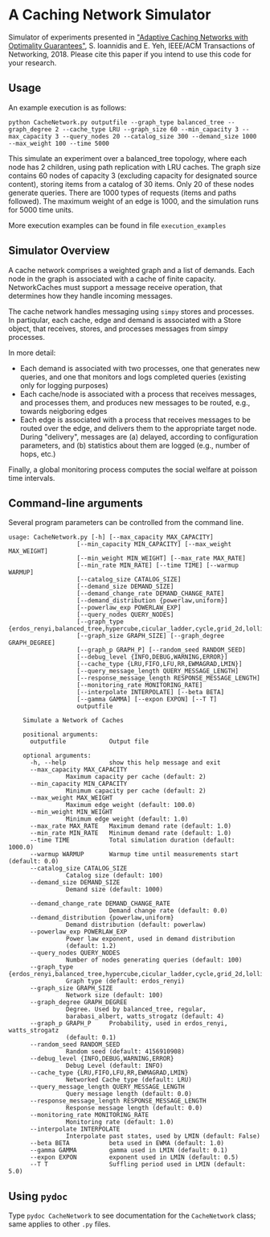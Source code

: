 A Caching Network Simulator
===========================

Simulator of experiments presented in ["Adaptive Caching Networks with Optimality Guarantees"](http://www.ece.neu.edu/fac-ece/pubs.html), S. Ioannidis and E. Yeh, IEEE/ACM Transactions of Networking, 2018. Please cite this paper if you intend to use this code for your research.

Usage
-----
An example execution is as follows:

	python CacheNetwork.py outputfile --graph_type balanced_tree --graph_degree 2 --cache_type LRU --graph_size 60 --min_capacity 3 --max_capacity 3 --query_nodes 20 --catalog_size 300 --demand_size 1000 --max_weight 100 --time 5000


This simulate an experiment over a balanced_tree topology, where each node has 2 children, using path replication with LRU caches. The graph size contains 60 nodes of capacity 3 (excluding capacity for designated source content), storing items from a catalog of 30 items. Only 20 of these nodes generate queries. There are 1000 types of requests (items and paths followed). The maximum weight of an edge is 1000, and the simulation runs for 5000 time units.

More execution examples can be found in file `execution_examples` 

Simulator Overview
------------------


A cache network comprises a weighted graph and a list of demands. Each node in the graph is associated with a cache of finite capacity.
NetworkCaches must support a message receive operation, that determines how they handle incoming messages.

The cache network handles messaging using `simpy` stores and processes. In partiqular, each cache, edge and demand is associated with a 
Store object, that receives, stores, and processes messages from simpy processes.

In more detail:
* Each demand is associated with two processes, one that generates new queries, and one that monitors and logs completed queries (existing only for logging purposes)
* Each cache/node is associated with a process that receives messages, and processes them, and produces new messages to be routed, e.g., towards neigboring edges
* Each edge is associated with a process that receives messages to be routed over the edge, and delivers them to the appropriate target node.
During "delivery", messages are (a) delayed, according to configuration parameters, and (b) statistics about them are logged (e.g., number of hops, etc.)
     
Finally, a global monitoring process computes the social welfare at poisson time intervals.



Command-line arguments
----------------------
Several program parameters can be controlled from the command line.


	usage: CacheNetwork.py [-h] [--max_capacity MAX_CAPACITY]
				       [--min_capacity MIN_CAPACITY] [--max_weight MAX_WEIGHT]
				       [--min_weight MIN_WEIGHT] [--max_rate MAX_RATE]
				       [--min_rate MIN_RATE] [--time TIME] [--warmup WARMUP]
				       [--catalog_size CATALOG_SIZE]
				       [--demand_size DEMAND_SIZE]
				       [--demand_change_rate DEMAND_CHANGE_RATE]
				       [--demand_distribution {powerlaw,uniform}]
				       [--powerlaw_exp POWERLAW_EXP]
				       [--query_nodes QUERY_NODES]
				       [--graph_type {erdos_renyi,balanced_tree,hypercube,cicular_ladder,cycle,grid_2d,lollipop,expander,hypercube,star,barabasi_albert,watts_strogatz,regular,powerlaw_tree,small_world,geant,abilene,dtelekom,servicenetwork}]
				       [--graph_size GRAPH_SIZE] [--graph_degree GRAPH_DEGREE]
				       [--graph_p GRAPH_P] [--random_seed RANDOM_SEED]
				       [--debug_level {INFO,DEBUG,WARNING,ERROR}]
				       [--cache_type {LRU,FIFO,LFU,RR,EWMAGRAD,LMIN}]
				       [--query_message_length QUERY_MESSAGE_LENGTH]
				       [--response_message_length RESPONSE_MESSAGE_LENGTH]
				       [--monitoring_rate MONITORING_RATE]
				       [--interpolate INTERPOLATE] [--beta BETA]
				       [--gamma GAMMA] [--expon EXPON] [--T T]
				       outputfile

		Simulate a Network of Caches

		positional arguments:
		  outputfile            Output file

		optional arguments:
		  -h, --help            show this help message and exit
		  --max_capacity MAX_CAPACITY
					Maximum capacity per cache (default: 2)
		  --min_capacity MIN_CAPACITY
					Minimum capacity per cache (default: 2)
		  --max_weight MAX_WEIGHT
					Maximum edge weight (default: 100.0)
		  --min_weight MIN_WEIGHT
					Minimum edge weight (default: 1.0)
		  --max_rate MAX_RATE   Maximum demand rate (default: 1.0)
		  --min_rate MIN_RATE   Minimum demand rate (default: 1.0)
		  --time TIME           Total simulation duration (default: 1000.0)
		  --warmup WARMUP       Warmup time until measurements start (default: 0.0)
		  --catalog_size CATALOG_SIZE
					Catalog size (default: 100)
		  --demand_size DEMAND_SIZE
					Demand size (default: 1000)

		  --demand_change_rate DEMAND_CHANGE_RATE
		                        Demand change rate (default: 0.0)
		  --demand_distribution {powerlaw,uniform}
					Demand distribution (default: powerlaw)
		  --powerlaw_exp POWERLAW_EXP
					Power law exponent, used in demand distribution
					(default: 1.2)
		  --query_nodes QUERY_NODES
					Number of nodes generating queries (default: 100)
		  --graph_type {erdos_renyi,balanced_tree,hypercube,cicular_ladder,cycle,grid_2d,lollipop,expander,hypercube,star,barabasi_albert,watts_strogatz,regular,powerlaw_tree,small_world,geant,abilene,dtelekom,servicenetwork}
					Graph type (default: erdos_renyi)
		  --graph_size GRAPH_SIZE
					Network size (default: 100)
		  --graph_degree GRAPH_DEGREE
					Degree. Used by balanced_tree, regular,
					barabasi_albert, watts_strogatz (default: 4)
		  --graph_p GRAPH_P     Probability, used in erdos_renyi, watts_strogatz
					(default: 0.1)
		  --random_seed RANDOM_SEED
					Random seed (default: 4156910908)
		  --debug_level {INFO,DEBUG,WARNING,ERROR}
					Debug Level (default: INFO)
		  --cache_type {LRU,FIFO,LFU,RR,EWMAGRAD,LMIN}
					Networked Cache type (default: LRU)
		  --query_message_length QUERY_MESSAGE_LENGTH
					Query message length (default: 0.0)
		  --response_message_length RESPONSE_MESSAGE_LENGTH
					Response message length (default: 0.0)
		  --monitoring_rate MONITORING_RATE
					Monitoring rate (default: 1.0)
		  --interpolate INTERPOLATE
					Interpolate past states, used by LMIN (default: False)
		  --beta BETA           beta used in EWMA (default: 1.0)
		  --gamma GAMMA         gamma used in LMIN (default: 0.1)
		  --expon EXPON         exponent used in LMIN (default: 0.5)
		  --T T                 Suffling period used in LMIN (default: 5.0)


Using `pydoc`
------------

Type `pydoc CacheNetwork` to see documentation for the `CacheNetwork` class; same applies to other `.py` files.

